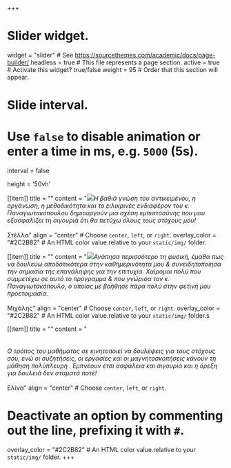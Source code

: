 +++
# Slider widget.
widget = "slider"  # See https://sourcethemes.com/academic/docs/page-builder/
headless = true  # This file represents a page section.
active = true  # Activate this widget? true/false
weight = 95  # Order that this section will appear.

# Slide interval.
# Use `false` to disable animation or enter a time in ms, e.g. `5000` (5s).
interval = false

height = '50vh'


[[item]]
  title = ""
  content = "<img class=test-image src=/stella.png><i class=test-text>Η βαθιά γνώση του αντικειμένου, η οργάνωση, η μεθοδικότητα και το ειλικρινές ενδιαφέρον του κ. Παναγιωτακόπουλου δημιουργούν μια σχέση εμπιστοσύνης που μου εξασφαλίζει τη σιγουριά ότι θα πετύχω όλους τους στόχους μου!</i><br/><br/>Στέλλα"
  align = "center"  # Choose `center`, `left`, or `right`.
  overlay_color = "#2C2B82"  # An HTML color value.relative to your `static/img/` folder.

[[item]]
  title = ""
  content = "<img class=test-image src=/mixalis.png><i class=test-text>Αγάπησα περισσότερο τη φυσική, έμαθα πως να δουλεύω αποδοτικότερα στην καθημερινότητά μου & συνειδητοποίησα την σημασία της επανάληψης για την επιτυχία. Χαίρομαι πολύ που συμμετέχω σε αυτό το πρόγραμμα & που γνώρισα τον κ. Παναγιωτακόπουλο, ο οποίος με βοήθησε πάρα πολύ στην φετινή μου προετοιμασία.</i><br/><br/>Μιχάλης"
  align = "center"  # Choose `center`, `left`, or `right`.
  overlay_color = "#2C2B82"  # An HTML color value.relative to your `static/img/` folder.s

[[item]]
  title = ""
  content = "<br/><br/><br/><i>Ο τρόπος του μαθήματος σε κινητοποιεί να δουλέψεις για τους στόχους σου, ενώ οι συζητήσεις, οι εργασίες και οι μαγνητοσκοπήσεις κάνουν τη μάθηση πολύπλευρη . Εμπνέουν έτσι ασφάλεια και σιγουριά και η όρεξη για δουλειά δεν σταματά ποτέ!</i><br/><br/>Ελίνα"
  align = "center"  # Choose `center`, `left`, or `right`.
  #   Deactivate an option by commenting out the line, prefixing it with `#`.
  overlay_color = "#2C2B82"  # An HTML color value.relative to your `static/img/` folder.
+++
